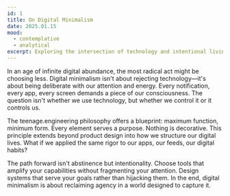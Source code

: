 ```yaml
---
id: 1
title: On Digital Minimalism
date: 2025.01.15
mood:
  - contemplative
  - analytical
excerpt: Exploring the intersection of technology and intentional living
---
```

In an age of infinite digital abundance, the most radical act might be choosing less. Digital minimalism isn't about rejecting technology—it's about being deliberate with our attention and energy. Every notification, every app, every screen demands a piece of our consciousness. The question isn't whether we use technology, but whether we control it or it controls us.

The teenage.engineering philosophy offers a blueprint: maximum function, minimum form. Every element serves a purpose. Nothing is decorative. This principle extends beyond product design into how we structure our digital lives. What if we applied the same rigor to our apps, our feeds, our digital habits?

The path forward isn't abstinence but intentionality. Choose tools that amplify your capabilities without fragmenting your attention. Design systems that serve your goals rather than hijacking them. In the end, digital minimalism is about reclaiming agency in a world designed to capture it.
